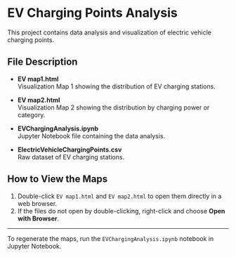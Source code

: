 # EV Charging Points Analysis

This project contains data analysis and visualization of electric vehicle charging points.

## File Description

- **EV map1.html**  
  Visualization Map 1 showing the distribution of EV charging stations.

- **EV map2.html**  
  Visualization Map 2 showing the distribution by charging power or category.

- **EVChargingAnalysis.ipynb**  
  Jupyter Notebook file containing the data analysis.

- **ElectricVehicleChargingPoints.csv**  
  Raw dataset of EV charging stations.

## How to View the Maps

1. Double-click `EV map1.html` and `EV map2.html` to open them directly in a web browser.  
2. If the files do not open by double-clicking, right-click and choose **Open with Browser**.

---

To regenerate the maps, run the `EVChargingAnalysis.ipynb` notebook in Jupyter Notebook.
